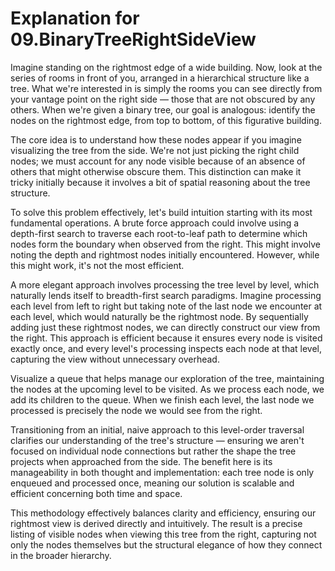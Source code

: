 # Explanation for 09.BinaryTreeRightSideView

Imagine standing on the rightmost edge of a wide building. Now, look at the series of rooms in front of you, arranged in a hierarchical structure like a tree. What we're interested in is simply the rooms you can see directly from your vantage point on the right side — those that are not obscured by any others. When we're given a binary tree, our goal is analogous: identify the nodes on the rightmost edge, from top to bottom, of this figurative building.

The core idea is to understand how these nodes appear if you imagine visualizing the tree from the side. We're not just picking the right child nodes; we must account for any node visible because of an absence of others that might otherwise obscure them. This distinction can make it tricky initially because it involves a bit of spatial reasoning about the tree structure.

To solve this problem effectively, let's build intuition starting with its most fundamental operations. A brute force approach could involve using a depth-first search to traverse each root-to-leaf path to determine which nodes form the boundary when observed from the right. This might involve noting the depth and rightmost nodes initially encountered. However, while this might work, it's not the most efficient.

A more elegant approach involves processing the tree level by level, which naturally lends itself to breadth-first search paradigms. Imagine processing each level from left to right but taking note of the last node we encounter at each level, which would naturally be the rightmost node. By sequentially adding just these rightmost nodes, we can directly construct our view from the right. This approach is efficient because it ensures every node is visited exactly once, and every level's processing inspects each node at that level, capturing the view without unnecessary overhead.

Visualize a queue that helps manage our exploration of the tree, maintaining the nodes at the upcoming level to be visited. As we process each node, we add its children to the queue. When we finish each level, the last node we processed is precisely the node we would see from the right.

Transitioning from an initial, naive approach to this level-order traversal clarifies our understanding of the tree's structure — ensuring we aren't focused on individual node connections but rather the shape the tree projects when approached from the side. The benefit here is its manageability in both thought and implementation: each tree node is only enqueued and processed once, meaning our solution is scalable and efficient concerning both time and space.

This methodology effectively balances clarity and efficiency, ensuring our rightmost view is derived directly and intuitively. The result is a precise listing of visible nodes when viewing this tree from the right, capturing not only the nodes themselves but the structural elegance of how they connect in the broader hierarchy.